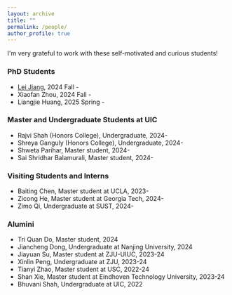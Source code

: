 ```yaml
---
layout: archive
title: ""
permalink: /people/
author_profile: true
---
```

I'm very grateful to work with these self-motivated and curious students!

### PhD Students 
- [Lei Jiang](https://lj1ang.github.io/), 2024 Fall - 
- Xiaofan Zhou, 2024 Fall - 
- Liangjie Huang, 2025 Spring -

### Master and Undergraduate Students at UIC
- Rajvi Shah (Honors College), Undergraduate, 2024-
- Shreya Ganguly (Honors College), Undergraduate, 2024-
- Shweta Parihar, Master student, 2024-
- Sai Shridhar Balamurali, Master student, 2024-
  
### Visiting Students and Interns
- Baiting Chen, Master student at UCLA, 2023-
- Zicong He, Master student at Georgia Tech, 2024-
- Zimo Qi, Undergraduate at SUST, 2024-

### Alumini
- Tri Quan Do, Master student, 2024
- Jiancheng Dong, Undergraduate at Nanjing University, 2024
- Jiayuan Su, Master student at ZJU-UIUC, 2023-24
- Xinlin Peng, Undergraduate at ZJU, 2023-24
- Tianyi Zhao, Master student at USC, 2022-24
- Shan Xie, Master student at Eindhoven Technology University, 2023-24
- Bhuvani Shah, Undergraduate at UIC, 2022
